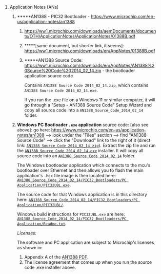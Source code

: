 
1. Application Notes (ANs)
    1. \*\*\*\*\*AN1388 - PIC32 Bootloader - https://www.microchip.com/en-us/application-notes/an1388
        1. https://ww1.microchip.com/downloads/aemDocuments/documents/OTH/ApplicationNotes/ApplicationNotes/01388B.pdf
        1. \*\*\*\*\*[same document, but shorter link, it seems]: https://ww1.microchip.com/downloads/en/AppNotes/01388B.pdf
        1. \*\*\*\*\*AN1388 Source Code: https://ww1.microchip.com/downloads/en/AppNotes/AN1388%20Source%20Code%202014_02_14.zip - the bootloader application source code

            Contains `AN1388 Source Code 2014_02_14.zip`, which contains `AN1388 Source Code 2014_02_14.exe`.

            If you run the .exe file on a Windows 11 or similar computer, it will go through a "Setup - AN1388 Source Code" Setup Wizard and copy all source code into a `AN1388_Source_Code_2014_02_14` folder. 

    1. **Windows PC Bootloader `.exe` application** source code: [also see above]: go here: https://www.microchip.com/en-us/application-notes/an1388 --> look under the "Files" section --> find "AN1388 Source Code" --> click the "Download" link to the right of it (direct link: [`AN1388 Source Code 2014_02_14.zip`](https://ww1.microchip.com/downloads/en/AppNotes/AN1388%20Source%20Code%202014_02_14.zip)). Extract the zip file and run the [`AN1388 Source Code 2014_02_14.exe`](<./AN1388 Source Code 2014_02_14.exe>) installer. It will copy all source code into an [`AN1388_Source_Code_2014_02_14`](./AN1388_Source_Code_2014_02_14) folder. 
    
        The Windows bootloader application which connects to the mcu's bootloader over Ethernet and then allows you to flash the main application's `.hex` file image is then located here: [`AN1388_Source_Code_2014_02_14/PIC32_Bootloaders/PC Application/PIC32UBL.exe`](<./AN1388_Source_Code_2014_02_14/PIC32_Bootloaders/PC Application/PIC32UBL.exe>). 

        The source code for that Windows application is in this directory here: [`AN1388_Source_Code_2014_02_14/PIC32_Bootloaders/PC Application/PIC32UBL/`](<./AN1388_Source_Code_2014_02_14/PIC32_Bootloaders/PC Application/PIC32UBL>).

        Windows build instructions for `PIC32UBL.exe` are here: [`AN1388_Source_Code_2014_02_14/PIC32_Bootloaders/PC Application/Readme.txt`](<./AN1388_Source_Code_2014_02_14/PIC32_Bootloaders/PC Application/Readme.txt>).

        _Licenses:_

        The software and PC application are subject to Microchip's licenses as shown in:
        1. Appendix A of the [AN1388 PDF](<./AN1388-PIC32 Bootloader-01388B [qpdf --decrypt]_GS_edit.pdf>).
        1. The license agreement that comes up when you run the source code .exe installer above. 



